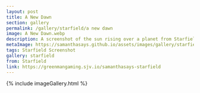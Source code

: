 ```yaml
---
layout: post
title: A New Dawn
section: gallery
permalink: /gallery/starfield/a new dawn
image: A New Dawn.webp
description: A screenshot of the sun rising over a planet from Starfield, taken by Samantha Says.
metaImage: https://samanthasays.github.io/assets/images/gallery/starfield/A New Dawn.webp
tags: Starfield Screenshot
gallery: starfield
from: Starfield
link: https://greenmangaming.sjv.io/samanthasays-starfield
---
```

{% include imageGallery.html %}